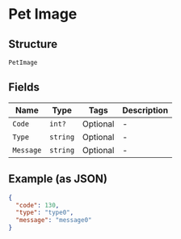 
# Pet Image

## Structure

`PetImage`

## Fields

| Name | Type | Tags | Description |
|  --- | --- | --- | --- |
| `Code` | `int?` | Optional | - |
| `Type` | `string` | Optional | - |
| `Message` | `string` | Optional | - |

## Example (as JSON)

```json
{
  "code": 130,
  "type": "type0",
  "message": "message0"
}
```

